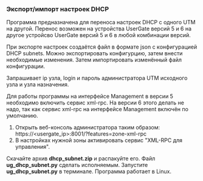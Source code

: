 <h3>Экспорт/импорт настроек DHCP</h3>

Программа предназначена для переноса настроек DHCP с одного UTM на другой.
Перенос возможен на устройства UserGate версий 5 и 6 на другое устройсво UserGate версий 5 и 6 в любой комбинации версий.<br>

При экспорте настроек создаётся файл в формате json с конфигурацией DHCP subnets.
Можно экспортировать конфигурцию, затем внести необходимые изменения. Затем импортировать изменённый файл конфигурации.



Запрашивает ip узла, login и пароль администратора UTM исходного узла и узла назначения.

Для работы программы на интерфейсе Management в версии 5 необходимо включить сервис xml-rpc. На версии 6 этого
делать не надо, так как сервис xml-rpc на интерфейсе Management включён по умолчанию.
1. Открыть веб-консоль администратора таким образом: https://<usergate_ip>:8001/?features=zone-xml-rpc
2. В настройках нужной зоны активировать сервис "XML-RPC для управления".

Скачайте архив <b>dhcp_subnet.zip</b> и распакуйте его. Файл <b>ug_dhcp_subnet.py</b> сделать исполняемым.
Запустите <b>ug_dhcp_subnet.py</b> в терминале. Программа работает в Linux.
